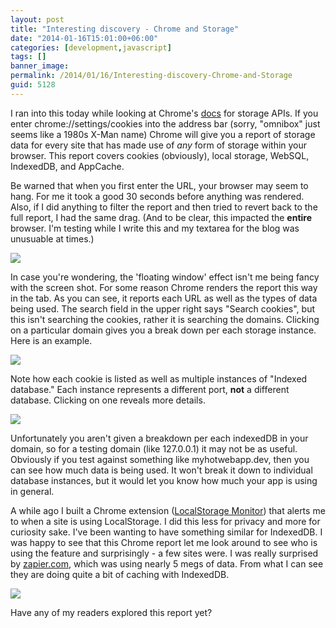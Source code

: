 ```yaml
---
layout: post
title: "Interesting discovery - Chrome and Storage"
date: "2014-01-16T15:01:00+06:00"
categories: [development,javascript]
tags: []
banner_image: 
permalink: /2014/01/16/Interesting-discovery-Chrome-and-Storage
guid: 5128
---
```


<p>
I ran into this today while looking at Chrome's <a href="https://developers.google.com/chrome/whitepapers/storage?csw=1">docs</a> for storage APIs. If you enter chrome://settings/cookies into the address bar (sorry, "omnibox" just seems like a 1980s X-Man name) Chrome will give you a report of storage data for every site that has made use of <i>any</i> form of storage within your browser. This report covers cookies (obviously), local storage, WebSQL, IndexedDB, and AppCache. 
</p>
<!--more-->
<p>
Be warned that when you first enter the URL, your browser may seem to hang. For me it took a good 30 seconds before anything was rendered. Also, if I did anything to filter the report and then tried to revert back to the full report, I had the same drag. (And to be clear, this impacted the <strong>entire</strong> browser. I'm testing while I write this and my textarea for the blog was unusuable at times.) 
</p>

<p>
<img src="https://static.raymondcamden.com/images/s16.png" />
</p>

<p>
In case you're wondering, the 'floating window' effect isn't me being fancy with the screen shot. For some reason Chrome renders the report this way in the tab. As you can see, it reports each URL as well as the types of data being used. The search field in the upper right says "Search cookies", but this isn't searching the cookies, rather it is searching the domains. Clicking on a particular domain gives you a break down per each storage instance. Here is an example.
</p>

<p>
<img src="https://static.raymondcamden.com/images/s28.png" />
</p>

<p>
Note how each cookie is listed as well as multiple instances of "Indexed database." Each instance represents a different port, <strong>not</strong> a different database. Clicking on one reveals more details.
</p>

<p>
<img src="https://static.raymondcamden.com/images/s33.png" />
</p>

<p>
Unfortunately you aren't given a breakdown per each indexedDB in your domain, so for a testing domain (like 127.0.0.1) it may not be as useful. Obviously if you test against something like myhotwebapp.dev, then you can see how much data is being used. It won't break it down to individual database instances, but it would let you know how much your app is using in general. 
</p>

<p>
A while ago I built a Chrome extension (<a href="https://chrome.google.com/webstore/detail/localstorage-monitor/bpidlidmmmnapeldonddkjmmjkpeiabi?hl=en">LocalStorage Monitor</a>) that alerts me to when a site is using LocalStorage. I did this less for privacy and more for curiosity sake. I've been wanting to have something similar for IndexedDB. I was happy to see that this Chrome report let me look around to see who is using the feature and surprisingly - a few sites were. I was really surprised by <a href="http://www.zapier.com">zapier.com</a>, which was using nearly 5 megs of data. From what I can see they are doing quite a bit of caching with IndexedDB.
</p>

<p>
<img src="https://static.raymondcamden.com/images/s42.png" />
</p>

<p>
Have any of my readers explored this report yet?
</p>